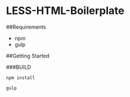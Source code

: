 # LESS-HTML-Boilerplate

##Requirements
- npm
- gulp

##Getting Started

###BUILD

```
npm install
```

```
gulp
```